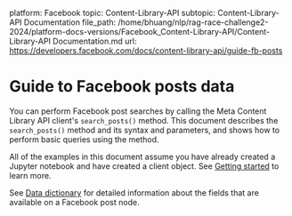 platform: Facebook
topic: Content-Library-API
subtopic: Content-Library-API Documentation
file_path: /home/bhuang/nlp/rag-race-challenge2-2024/platform-docs-versions/Facebook_Content-Library-API/Content-Library-API Documentation.md
url: https://developers.facebook.com/docs/content-library-api/guide-fb-posts

# Guide to Facebook posts data

You can perform Facebook post searches by calling the Meta Content Library API client's `search_posts()` method. This document describes the `search_posts()` method and its syntax and parameters, and shows how to perform basic queries using the method.

All of the examples in this document assume you have already created a Jupyter notebook and have created a client object. See [Getting started](https://developers.facebook.com/docs/content-library-api/quick-start) to learn more.

See [Data dictionary](https://developers.facebook.com/docs/content-library-api/data#dd-fb-post) for detailed information about the fields that are available on a Facebook post node.